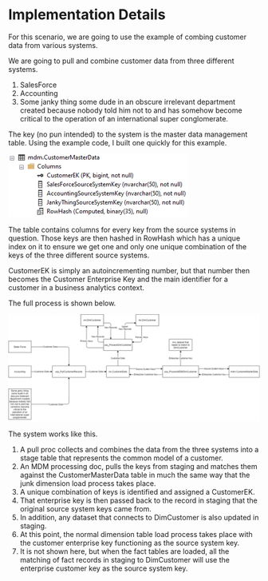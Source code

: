 # Implementation Details

For this scenario, we are going to use the example of combing customer data from various systems.

We are going to pull and combine customer data from three different systems.

1. SalesForce
2. Accounting
3. Some janky thing some dude in an obscure irrelevant department created because nobody told him not to and has somehow become critical to the operation of an international super conglomerate.

The key \(no pun intended\) to the system is the master data management table. Using the example code, I built one quickly for this example.

![](../../.gitbook/assets/customermasterdataschema.png)

The table contains columns for every key from the source systems in question. Those keys are then hashed in RowHash which has a unique index on it to ensure we get one and only one unique combination  of the keys of the three different source systems.

CustomerEK is simply an autoincrementing number, but that number then becomes the Customer Enterprise Key and the main identifier for a customer in a business analytics context.

The full process is shown below.

![You can blow this up if need be by clicking on it.](../../.gitbook/assets/mdm-diagrams.png)

The system works like this.

1. A pull proc collects and combines the data from the three systems into a stage table that represents the common model of a customer.
2. An MDM processing doc, pulls the keys from staging and matches them against the CustomerMasterData table in much the same way that the junk dimension load process takes place.
3. A unique combination of keys is identified and assigned a CustomerEK.
4. That enterprise key is then passed back to the record in staging that the original source system keys came from.
5. In addition, any dataset that connects to DimCustomer is also updated in staging.
6. At this point, the normal dimension table load process takes place with the customer enterprise key functioning as the source system key.
7. It is not shown here, but when the fact tables are loaded, all the matching of fact records in staging to DimCustomer will use the enterprise customer key as the source system key.

